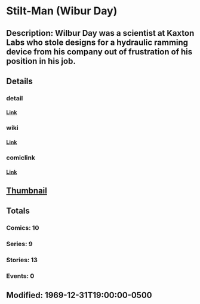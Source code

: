 # Stilt-Man (Wibur Day)
## Description: Wilbur Day was a scientist at Kaxton Labs who stole designs for a hydraulic ramming device from his company out of frustration of his position in his job.
## Details
### detail
#### [Link](http://marvel.com/characters/2222/stilt-man?utm_campaign=apiRef&utm_source=225578a89fc76f3d20fbffda5d17a88d)
### wiki
#### [Link](http://marvel.com/universe/Stilt-Man_(Wilbur_Day)?utm_campaign=apiRef&utm_source=225578a89fc76f3d20fbffda5d17a88d)
### comiclink
#### [Link](http://marvel.com/comics/characters/1009627/stilt-man_wibur_day?utm_campaign=apiRef&utm_source=225578a89fc76f3d20fbffda5d17a88d)
## [Thumbnail](http://i.annihil.us/u/prod/marvel/i/mg/b/f0/4c003ac98d3ce.jpg)
## Totals
### Comics: 10
### Series: 9
### Stories: 13
### Events: 0
## Modified: 1969-12-31T19:00:00-0500
